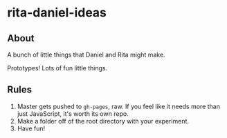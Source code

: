 # rita-daniel-ideas
## About
A bunch of little things that Daniel and Rita might make.

Prototypes! Lots of fun little things.
## Rules
1. Master gets pushed to `gh-pages`, raw. If you feel like it needs more than just JavaScript, it's worth its own repo.
2. Make a folder off of the root directory with your experiment.
3. Have fun!